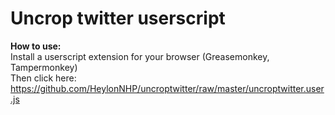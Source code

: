 # Uncrop twitter userscript
**How to use:**<br/>
Install a userscript extension for your browser (Greasemonkey, Tampermonkey)<br/>
Then click here: https://github.com/HeylonNHP/uncroptwitter/raw/master/uncroptwitter.user.js

